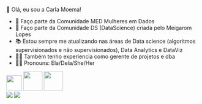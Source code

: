  <!--Texto com apresentação-->
 👋 Olá, eu sou a Carla Moema!

- 🎲 Faço parte da Comunidade MED Mulheres em Dados
- 🎲 Faço parte da Comunidade DS (DataScience) criada pelo Meigarom Lopes
- 📚 Estou sempre me atualizando nas áreas de Data science (algoritmos supervisionados e não supervisionados), Data Analytics e DataViz 
- 👩‍💼 Também tenho experiencia como gerente de projetos e dba
- 👩‍🦱 Pronouns: Ela/Dela/She/Her

<!--Ícones das tecnologias que utilizo/conheço-->
<div>
 <img height="40cm" src="https://cdn.jsdelivr.net/gh/devicons/devicon/icons/python/python-original.svg" /> <!---PYTHON--->
 <img height="50cm" src="https://cdn.jsdelivr.net/gh/devicons/devicon/icons/oracle/oracle-original.svg" />  <!---ORACLE--->
 <img height="50cm" src="https://cdn.jsdelivr.net/gh/devicons/devicon/icons/microsoftsqlserver/microsoftsqlserver-plain-wordmark.svg" /> <!---SQL SERVER-->
</div>

<!--Ícones+Atalhos para Linkedin e Gmail-->

<div>
 <a href="https://www.linkedin.com/in/carlamoema"><img src="https://img.shields.io/badge/LinkedIn-0077B5?style=for-the-badge&logo=linkedin&logoColor=white" target="_blank"></a>
<a href="mailto:carlamoema@gmail.com"><img src="https://img.shields.io/badge/Gmail-D14836?style=for-the-badge&logo=gmail&logoColor=white" target="_blank"></a>
</div>
          
